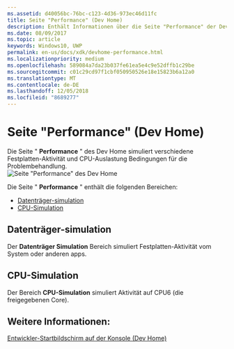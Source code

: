 ```yaml
---
ms.assetid: d40056bc-76bc-c123-4d36-973ec46d11fc
title: Seite "Performance" (Dev Home)
description: Enthält Informationen über die Seite "Performance" der Dev Home-app für Xbox One.
ms.date: 08/09/2017
ms.topic: article
keywords: Windows10, UWP
permalink: en-us/docs/xdk/devhome-performance.html
ms.localizationpriority: medium
ms.openlocfilehash: 589084a7da23b037fe61ea5e4c9e52dffb1c29be
ms.sourcegitcommit: c01c29cd97f1cbf050950526e18e15823b6a12a0
ms.translationtype: MT
ms.contentlocale: de-DE
ms.lasthandoff: 12/05/2018
ms.locfileid: "8689277"
---
```

# <a name="performance-page-dev-home"></a>Seite "Performance" (Dev Home)
   
  
Die Seite " **Performance** " des Dev Home simuliert verschiedene Festplatten-Aktivität und CPU-Auslastung Bedingungen für die Problembehandlung.   
 ![Seite "Performance" des Dev Home](images/devhome_performance.png)   
  
Die Seite " **Performance** " enthält die folgenden Bereichen:   
 
   *  [Datenträger-simulation](#ID4EEB)  
   *  [CPU-Simulation](#ID4EOB)  

 
<a id="ID4EEB"></a>

   

## <a name="disk-simulation"></a>Datenträger-simulation  
   
  
Der **Datenträger Simulation** Bereich simuliert Festplatten-Aktivität vom System oder anderen apps.   
  
<a id="ID4EOB"></a>

   

## <a name="cpu-simulation"></a>CPU-Simulation  
   
  
Der Bereich **CPU-Simulation** simuliert Aktivität auf CPU6 (die freigegebenen Core).   
  
<a id="ID4EYB"></a>

   

## <a name="see-also"></a>Weitere Informationen:  
 [Entwickler-Startbildschirm auf der Konsole (Dev Home)](dev-home.md)

  